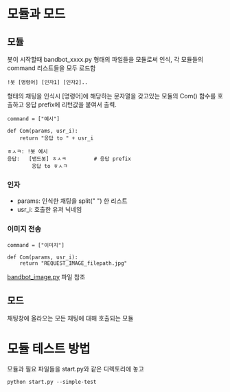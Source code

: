 # 모듈과 모드
## 모듈
봇이 시작할때 bandbot_xxxx.py 형태의 파일들을 모듈로써 인식, 각 모듈들의 command 리스트들을 모두 로드함
```
!봇 [명령어] [인자1] [인자2]..
```
형태의 채팅을 인식시 [명령어]에 해당하는 문자열을 갖고있는 모듈의 Com() 함수를 호출하고 응답 prefix에 리턴값을 붙여서 출력.

```
command = ["예시"]

def Com(params, usr_i):
    return "응답 to " + usr_i
```

```
ㅎㅅㅋ: !봇 예시
응답:   [밴드봇] ㅎㅅㅋ         # 응답 prefix
        응답 to ㅎㅅㅋ
```

### 인자
* params: 인식한 채팅을 split(" ") 한 리스트
* usr_i: 호출한 유저 닉네임

### 이미지 전송
```
command = ["이미지"]

def Com(params, usr_i):
    return "REQUEST_IMAGE_filepath.jpg"
```
[bandbot_image.py](https://github.com/kohs100/bandbot2/blob/master/module_example/bandbot_image.py, "ref") 파일 참조

## 모드
채팅창에 올라오는 모든 채팅에 대해 호출되는 모듈

# 모듈 테스트 방법
모듈과 필요 파일들을 start.py와 같은 디렉토리에 놓고
```
python start.py --simple-test
```